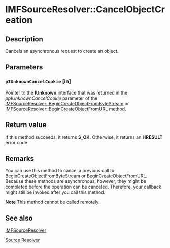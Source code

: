 # IMFSourceResolver::CancelObjectCreation

## Description

Cancels an asynchronous request to create an object.

## Parameters

### `pIUnknownCancelCookie` [in]

Pointer to the **IUnknown** interface that was returned in the *ppIUnknownCancelCookie* parameter of the [IMFSourceResolver::BeginCreateObjectFromByteStream](https://learn.microsoft.com/windows/desktop/api/mfidl/nf-mfidl-imfsourceresolver-begincreateobjectfrombytestream) or [IMFSourceResolver::BeginCreateObjectFromURL](https://learn.microsoft.com/windows/desktop/api/mfidl/nf-mfidl-imfsourceresolver-begincreateobjectfromurl) method.

## Return value

If this method succeeds, it returns **S_OK**. Otherwise, it returns an **HRESULT** error code.

## Remarks

You can use this method to cancel a previous call to [BeginCreateObjectFromByteStream](https://learn.microsoft.com/windows/desktop/api/mfidl/nf-mfidl-imfsourceresolver-begincreateobjectfrombytestream) or [BeginCreateObjectFromURL](https://learn.microsoft.com/windows/desktop/api/mfidl/nf-mfidl-imfsourceresolver-begincreateobjectfromurl). Because these methods are asynchronous, however, they might be completed before the operation can be canceled. Therefore, your callback might still be invoked after you call this method.

**Note** This method cannot be called remotely.

## See also

[IMFSourceResolver](https://learn.microsoft.com/windows/desktop/api/mfidl/nn-mfidl-imfsourceresolver)

[Source Resolver](https://learn.microsoft.com/windows/desktop/medfound/source-resolver)